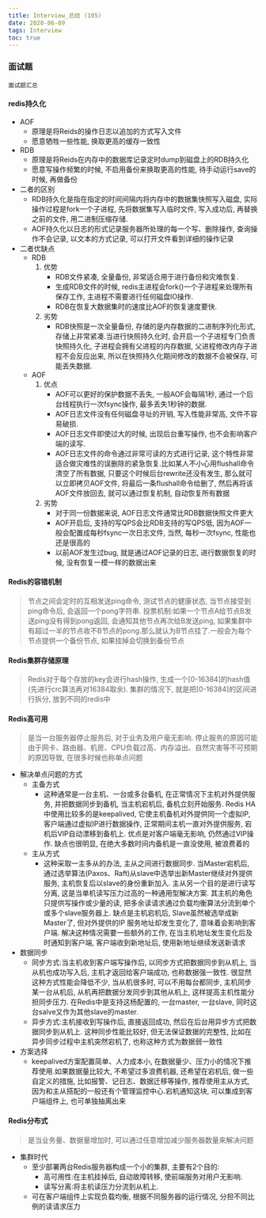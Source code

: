 ```yaml
---
title: Interview_总结 (105)
date: 2020-06-09
tags: Interview
toc: true
---
```


### 面试题
    面试题汇总

<!-- more -->

#### redis持久化
- AOF
    * 原理是将Reids的操作日志以追加的方式写入文件
    * 愿意牺牲一些性能, 换取更高的缓存一致性
- RDB
    * 原理是将Reids在内存中的数据库记录定时dump到磁盘上的RDB持久化
    * 愿意写操作频繁的时候, 不启用备份来换取更高的性能, 待手动运行save的时候, 再做备份
- 二者的区别
    * RDB持久化是指在指定的时间间隔内将内存中的数据集快照写入磁盘, 实际操作过程是fork一个子进程, 先将数据集写入临时文件, 写入成功后, 再替换之前的文件, 用二进制压缩存储.
    * AOF持久化以日志的形式记录服务器所处理的每一个写、删除操作, 查询操作不会记录, 以文本的方式记录, 可以打开文件看到详细的操作记录
- 二者优缺点
    * RDB
        1. 优势 
            * RDB文件紧凑, 全量备份, 非常适合用于进行备份和灾难恢复.
            * 生成RDB文件的时候, redis主进程会fork()一个子进程来处理所有保存工作, 主进程不需要进行任何磁盘IO操作.
            * RDB在恢复大数据集时的速度比AOF的恢复速度要快.
        2. 劣势
            * RDB快照是一次全量备份, 存储的是内存数据的二进制序列化形式, 存储上非常紧凑.当进行快照持久化时, 会开启一个子进程专⻔负责快照持久化, 子进程会拥有父进程的内存数据, 父进程修改内存子进程不会反应出来, 所以在快照持久化期间修改的数据不会被保存, 可能丢失数据.
    * AOF
        1. 优点 
            * AOF可以更好的保护数据不丢失, 一般AOF会每隔1秒, 通过一个后台线程执行一次fsync操作, 最多丢失1秒钟的数据.
            * AOF日志文件没有任何磁盘寻址的开销, 写入性能非常高, 文件不容易破损.
            * AOF日志文件即使过大的时候, 出现后台重写操作, 也不会影响客户端的读写.
            * AOF日志文件的命令通过非常可读的方式进行记录, 这个特性非常适合做灾难性的误删除的紧急恢复.比如某人不小心用flushall命令清空了所有数据, 只要这个时候后台rewrite还没有发生, 那么就可以立即拷⻉AOF文件, 将最后一条flushall命令给删了, 然后再将该AOF文件放回去, 就可以通过恢复机制, 自动恢复所有数据
        2. 劣势
            * 对于同一份数据来说, AOF日志文件通常比RDB数据快照文件更大
            * AOF开启后, 支持的写QPS会比RDB支持的写QPS低, 因为AOF一般会配置成每秒fsync一次日志文件, 当然, 每秒一次fsync, 性能也还是很高的
            * 以前AOF发生过bug, 就是通过AOF记录的日志, 进行数据恢复的时候, 没有恢复一模一样的数据出来

#### Redis的容错机制 
> 节点之间会定时的互相发送ping命令, 测试节点的健康状态, 当节点接受到ping命令后, 会返回一个pong字符串. 投票机制:如果一个节点A给节点B发送ping没有得到pong返回, 会通知其他节点再次给B发送ping, 如果集群中有超过一半的节点收不B节点的pong.那么就认为B节点挂了.一般会为每个节点提供一个备份节点, 如果挂掉会切换到备份节点

#### Redis集群存储原理
> Redis对于每个存放的key会进行hash操作, 生成一个[0-16384]的hash值(先进行crc算法再对16384取余). 集群的情况下, 就是把[0-16384]的区间进行拆分, 放到不同的redis中

#### Redis高可用
> 是当一台服务器停止服务后, 对于业务及用户毫无影响. 停止服务的原因可能由于网卡、路由器、机房、CPU负载过高、内存溢出、自然灾害等不可预期的原因导致, 在很多时候也称单点问题
- 解决单点问题的方式
    * 主备方式
        * 这种通常是一台主机、一台或多台备机, 在正常情况下主机对外提供服务, 并把数据同步到备机, 当主机宕机后, 备机立刻开始服务. Redis HA中使用比较多的是keepalived, 它使主机备机对外提供同一个虚拟IP, 客户端通过虚拟IP进行数据操作, 正常期间主机一直对外提供服务, 宕机后VIP自动漂移到备机上. 优点是对客户端毫无影响, 仍然通过VIP操作. 缺点也很明显, 在绝大多数时间内备机是一直没使用, 被浪费着的
    * 主从方式
        * 这种采取一主多从的办法, 主从之间进行数据同步. 当Master宕机后, 通过选举算法(Paxos、Raft)从slave中选举出新Master继续对外提供服务, 主机恢复后以slave的身份重新加入. 主从另一个目的是进行读写分离, 这是当单机读写压力过高的一种通用型解决方案. 其主机的⻆色只提供写操作或少量的读, 把多余读请求通过负载均衡算法分流到单个或多个slave服务器上. 缺点是主机宕机后, Slave虽然被选举成新Master了, 但对外提供的IP 服务地址却发生变化了, 意味着会影响到客户端. 解决这种情况需要一些额外的工作, 在当主机地址发生变化后及时通知到客户端, 客户端收到新地址后, 使用新地址继续发送新请求
- 数据同步
    * 同步方式:当主机收到客户端写操作后, 以同步方式把数据同步到从机上, 当从机也成功写入后, 主机才返回给客户端成功, 也称数据强一致性. 很显然这种方式性能会降低不少, 当从机很多时, 可以不用每台都同步, 主机同步某一台从机后, 从机再把数据分发同步到其他从机上, 这样提高主机性能分担同步压力. 在Redis中是支持这杨配置的, 一台master, 一台slave, 同时这台salve又作为其他slave的master.
    * 异步方式:主机接收到写操作后, 直接返回成功, 然后在后台用异步方式把数据同步到从机上. 这种同步性能比较好, 但无法保证数据的完整性, 比如在异步同步过程中主机突然宕机了, 也称这种方式为数据弱一致性
- 方案选择
    * keepalived方案配置简单、人力成本小, 在数据量少、压力小的情况下推荐使用.如果数据量比较大, 不希望过多浪费机器, 还希望在宕机后, 做一些自定义的措施, 比如报警、记日志、数据迁移等操作, 推荐使用主从方式, 因为和主从搭配的一般还有个管理监控中心.宕机通知这块, 可以集成到客户端组件上, 也可单独抽离出来

#### Redis分布式
> 是当业务量、数据量增加时, 可以通过任意增加减少服务器数量来解决问题
- 集群时代
    * 至少部署两台Redis服务器构成一个小的集群, 主要有2个目的: 
        * 高可用性:在主机挂掉后, 自动故障转移, 使前端服务对用户无影响. 
        * 读写分离:将主机读压力分流到从机上.
    * 可在客户端组件上实现负载均衡, 根据不同服务器的运行情况, 分担不同比例的读请求压力





